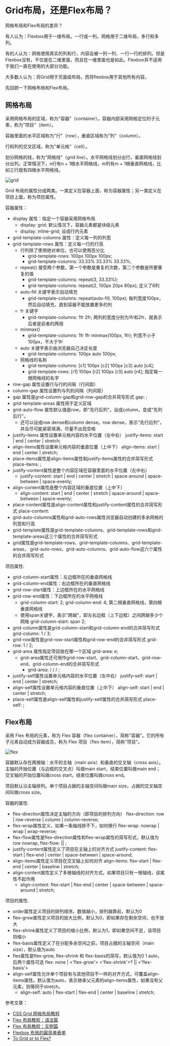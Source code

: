 # Grid布局，还是Flex布局？

网格布局和Flex布局的差异？

有人认为：Flexbox用于一维布局，一行或一列。网格用于二维布局，多行和多列。

有的人认为：网格使用真实的列和行，内容会被一列一列、一行一行的排列。但是Flexbox没有，不仅是在二维里面，而且在一维里面也是如此。Flexbox并不适用于我们一直在使用的大部分功能。

大多数人认为：将Grid用于页面级布局，而将flexbox用于其他所有内容。

先回顾一下网格布局和Flex布局。

## 网格布局

采用网格布局的区域，称为"容器"（container）。容器内部采用网格定位的子元素，称为"项目"（item）。

容器里面的水平区域称为"行"（row），垂直区域称为"列"（column）。

行和列的交叉区域，称为"单元格"（cell）。

划分网格的线，称为"网格线"（grid line）。水平网格线划分出行，垂直网格线划分出列。正常情况下，n行有n + 1根水平网格线，m列有m + 1根垂直网格线，比如三行就有四根水平网格线。

![grid](./images/grid.png)

Grid 布局的属性分成两类。一类定义在容器上面，称为容器属性；另一类定义在项目上面，称为项目属性。

容器属性：

- display 属性：指定一个容器采用网格布局
	- display: grid;  默认情况下，容器元素都是块级元素
	- display: inline-grid;  设成行内元素
- grid-template-columns 属性：定义每一列的列宽
- grid-template-rows 属性：定义每一行的行高
	- 行列除了使用绝对单位，也可以使用百分比
		- grid-template-rows: 100px 100px 100px;
		- grid-template-columns: 33.33% 33.33% 33.33%;
	- repeat() 接受两个参数，第一个参数是重复的次数，第二个参数是所要重复的值
		- grid-template-columns: repeat(3, 33.33%);
		- grid-template-columns: repeat(2, 100px 20px 80px);  定义了6列
	- auto-fill 关键字表示自动填充
		- grid-template-columns: repeat(auto-fill, 100px); 每列宽度100px，然后自动填充，直到容器不能放置更多的列
	- fr 关键字
		- grid-template-columns: 1fr 2fr; 两列的宽度分别为1fr和2fr，就表示后者是前者的两倍
	- minmax()
		- grid-template-columns: 1fr 1fr minmax(100px, 1fr);  列宽不小于100px，不大于1fr
	- auto 关键字表示由浏览器自己决定长度
		- grid-template-columns: 100px auto 100px;
	- 网格线的名称
		- grid-template-columns: [c1] 100px [c2] 100px [c3] auto [c4]; 
		- grid-template-rows: [r1] 100px [r2] 100px [r3] auto [r4]; 指定每一根网格线的名字
- row-gap 属性设置行与行的间隔（行间距）
- column-gap 属性设置列与列的间隔（列间距）
- gap 属性是grid-column-gap和grid-row-gap的合并简写形式  gap: <row-gap> <column-gap>;
- grid-template-areas 属性用于定义区域
- grid-auto-flow 属性默认值是row，即"先行后列"。设成column，变成"先列后行"。
	- 还可以设成row dense和column dense。row dense，表示"先行后列"，并且尽可能紧密填满，尽量不出现空格
- justify-items 属性设置单元格内容的水平位置（左中右）  justify-items: start | end | center | stretch;
- align-items属性设置单元格内容的垂直位置（上中下）  align-items: start | end | center | stretch;
- place-items属性是align-items属性和justify-items属性的合并简写形式  place-items: <align-items> <justify-items>;
- justify-content属性是整个内容区域在容器里面的水平位置（左中右）
	- justify-content: start | end | center | stretch | space-around | space-between | space-evenly;
- align-content属性是整个内容区域的垂直位置（上中下）
	-  align-content: start | end | center | stretch | space-around | space-between | space-evenly;  
- place-content属性是align-content属性和justify-content属性的合并简写形式  place-content: <align-content> <justify-content>
- grid-auto-columns属性和grid-auto-rows属性浏览器自动创建的多余网格的列宽和行高
- grid-template属性是grid-template-columns、grid-template-rows和grid-template-areas这三个属性的合并简写形式
- grid属性是grid-template-rows、grid-template-columns、grid-template-areas、 grid-auto-rows、grid-auto-columns、grid-auto-flow这六个属性的合并简写形式

项目属性:

- grid-column-start属性：左边框所在的垂直网格线
- grid-column-end属性：右边框所在的垂直网格线
- grid-row-start属性：上边框所在的水平网格线
- grid-row-end属性：下边框所在的水平网格线
	- grid-column-start: 2; grid-column-end: 4;  第二根垂直网格线，第四根垂直网格线
	- 使用span关键字，表示"跨越"，即左右边框（上下边框）之间跨越多少个网格  grid-column-start: span 2;
- grid-column属性是grid-column-start和grid-column-end的合并简写形式  grid-column: 1 / 3;
- grid-row属性是grid-row-start属性和grid-row-end的合并简写形式  grid-row: 1 / 2;
- grid-area 属性指定项目放在哪一个区域   grid-area: e;
	- grid-area属性还可用作grid-row-start、grid-column-start、grid-row-end、grid-column-end的合并简写形式  
		- grid-area: <row-start> / <column-start> / <row-end> / <column-end>;
- justify-self属性设置单元格内容的水平位置（左中右） justify-self: start | end | center | stretch;
- align-self属性设置单元格内容的垂直位置（上中下） align-self: start | end | center | stretch;
- place-self属性是align-self属性和justify-self属性的合并简写形式  place-self: <align-self> <justify-self>;

## Flex布局

采用 Flex 布局的元素，称为 Flex 容器（flex container），简称"容器"。它的所有子元素自动成为容器成员，称为 Flex 项目（flex item），简称"项目"。

![flex](./images/flex.png)

容器默认存在两根轴：水平的主轴（main axis）和垂直的交叉轴（cross axis）。主轴的开始位置（与边框的交叉点）叫做main start，结束位置叫做main end；交叉轴的开始位置叫做cross start，结束位置叫做cross end。

项目默认沿主轴排列。单个项目占据的主轴空间叫做main size，占据的交叉轴空间叫做cross size。

容器的属性:

- flex-direction属性决定主轴的方向（即项目的排列方向）  flex-direction: row | row-reverse | column | column-reverse;
- flex-wrap属性定义，如果一条轴线排不下，如何换行  flex-wrap: nowrap | wrap | wrap-reverse;
- flex-flow属性是flex-direction属性和flex-wrap属性的简写形式，默认值为row nowrap,  flex-flow: <flex-direction> || <flex-wrap>;
- justify-content属性定义了项目在主轴上的对齐方式  justify-content: flex-start | flex-end | center | space-between | space-around;
- align-items属性定义项目在交叉轴上如何对齐  align-items: flex-start | flex-end | center | baseline | stretch;
- align-content属性定义了多根轴线的对齐方式。如果项目只有一根轴线，该属性不起作用
	- align-content: flex-start | flex-end | center | space-between | space-around | stretch;

项目的属性: 

- order属性定义项目的排列顺序。数值越小，排列越靠前，默认为0
- flex-grow属性定义项目的放大比例，默认为0，即如果存在剩余空间，也不放大
- flex-shrink属性定义了项目的缩小比例，默认为1，即如果空间不足，该项目将缩小
- flex-basis属性定义了在分配多余空间之前，项目占据的主轴空间（main size），默认值为auto
- flex属性是flex-grow, flex-shrink 和 flex-basis的简写，默认值为0 1 auto，后两个属性可选  flex: none | <'flex-grow'> <'flex-shrink'>? || <'flex-basis'> 
- align-self属性允许单个项目有与其他项目不一样的对齐方式，可覆盖align-items属性。默认值为auto，表示继承父元素的align-items属性，如果没有父元素，则等同于stretch。
	- align-self: auto | flex-start | flex-end | center | baseline | stretch;

参考文章：

- [CSS Grid 网格布局教程](http://www.ruanyifeng.com/blog/2019/03/grid-layout-tutorial.html)
- [Flex 布局教程：语法篇](http://www.ruanyifeng.com/blog/2015/07/flex-grammar.html)
- [Flex 布局教程：实例篇](http://www.ruanyifeng.com/blog/2015/07/flex-examples.html)
- [Flexbox 布局的最简单表单](http://www.ruanyifeng.com/blog/2018/10/flexbox-form.html)
- [To Grid or to Flex?](https://css-irl.info/to-grid-or-to-flex/)